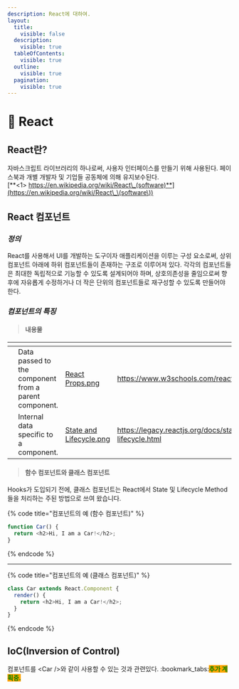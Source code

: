 ```yaml
---
description: React에 대하여.
layout:
  title:
    visible: false
  description:
    visible: true
  tableOfContents:
    visible: true
  outline:
    visible: true
  pagination:
    visible: true
---
```


# 📘 React

## React란?

&#x20; 자바스크립트 라이브러리의 하나로써, 사용자 인터페이스를 만들기 위해 사용된다. 페이스북과 개별 개발자 및 기업들 공동체에 의해 유지보수된다.\
[**<1> https://en.wikipedia.org/wiki/React\_(software)**](https://en.wikipedia.org/wiki/React\_\(software\))



## React 컴포넌트

### &#x20;_정의_

&#x20; React를 사용해서 UI를 개발하는 도구이자 애플리케이션을 이루는 구성 요소로써, 상위 컴포넌트 아래에 하위 컴포넌트들이 존재하는 구조로 이루어져 있다. 각각의 컴포넌트들은 최대한 독립적으로 기능할 수 있도록 설계되어야 하며, 상호의존성을 줄임으로써 향후에 자유롭게 수정하거나 더 작은 단위의 컴포넌트들로 재구성할 수 있도록 만들어야 한다.



### &#x20;_컴포넌트의 특징_

> #### 내용물

<table data-view="cards"><thead><tr><th></th><th></th><th data-hidden data-card-cover data-type="files"></th><th data-hidden data-card-target data-type="content-ref"></th></tr></thead><tbody><tr><td></td><td>Data passed to the component from a parent component.</td><td><a href="../../.gitbook/assets/React Props.png">React Props.png</a></td><td><a href="https://www.w3schools.com/react/react_props.asp">https://www.w3schools.com/react/react_props.asp</a></td></tr><tr><td></td><td>Internal data specific to a component.</td><td><a href="../../.gitbook/assets/State and Lifecycle.png">State and Lifecycle.png</a></td><td><a href="https://legacy.reactjs.org/docs/state-and-lifecycle.html">https://legacy.reactjs.org/docs/state-and-lifecycle.html</a></td></tr></tbody></table>

> #### 함수 컴포넌트와 클래스 컴포넌트

&#x20; Hooks가 도입되기 전에, 클래스 컴포넌트는 React에서 State 및 Lifecycle Method들을 처리하는 주된 방법으로 쓰여 왔습니다.



{% code title="컴포넌트의 예 (함수 컴포넌트)" %}
```javascript
function Car() {
  return <h2>Hi, I am a Car!</h2>;
}
```
{% endcode %}

***



{% code title="컴포넌트의 예 (클래스 컴포넌트)" %}
```javascript
class Car extends React.Component {
  render() {
    return <h2>Hi, I am a Car!</h2>;
  }
}
```
{% endcode %}



## IoC(Inversion of Control)

&#x20; 컴포넌트를 \<Car />와 같이 사용할 수 있는 것과 관련있다. :bookmark\_tabs:<mark style="color:green;background-color:orange;">**추가 계획중.**</mark>
